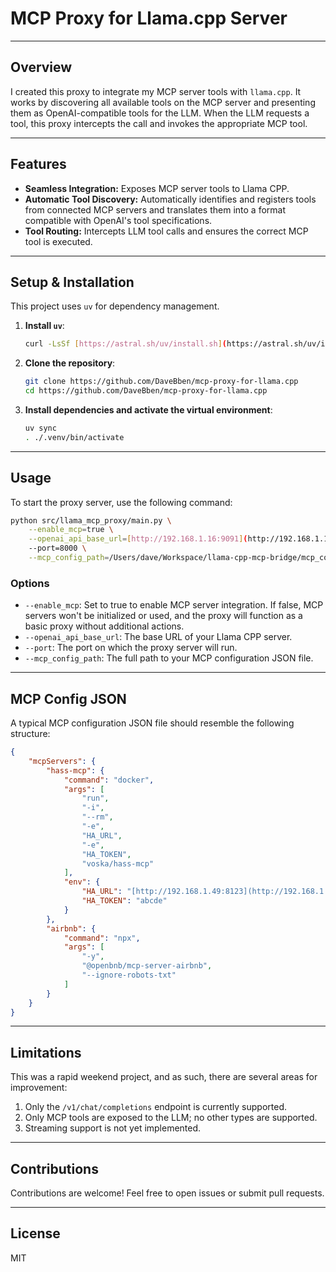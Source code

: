 # MCP Proxy for Llama.cpp Server

---


## Overview

I created this proxy to integrate my MCP server tools with `llama.cpp`. It works by discovering all available tools on the MCP server and presenting them as OpenAI-compatible tools for the LLM. When the LLM requests a tool, this proxy intercepts the call and invokes the appropriate MCP tool.

---

## Features

* **Seamless Integration:** Exposes MCP server tools to Llama CPP.
* **Automatic Tool Discovery:** Automatically identifies and registers tools from connected MCP servers and translates them into a format compatible with OpenAI's tool specifications.
* **Tool Routing:** Intercepts LLM tool calls and ensures the correct MCP tool is executed.

---

## Setup & Installation

This project uses `uv` for dependency management.

1.  **Install `uv`**:
    ```bash
    curl -LsSf [https://astral.sh/uv/install.sh](https://astral.sh/uv/install.sh) | sh
    ```
2.  **Clone the repository**:
    ```bash
    git clone https://github.com/DaveBben/mcp-proxy-for-llama.cpp
    cd https://github.com/DaveBben/mcp-proxy-for-llama.cpp
    ```
3.  **Install dependencies and activate the virtual environment**:
    ```bash
    uv sync
    . ./.venv/bin/activate
    ```

---

## Usage

To start the proxy server, use the following command:

```bash
python src/llama_mcp_proxy/main.py \
    --enable_mcp=true \
    --openai_api_base_url=[http://192.168.1.16:9091](http://192.168.1.16:9091) \
    --port=8000 \
    --mcp_config_path=/Users/dave/Workspace/llama-cpp-mcp-bridge/mcp_config.json
```


### Options

* `--enable_mcp`: Set to true to enable MCP server integration. If false, MCP servers won't be initialized or used, and the proxy will function as a basic proxy without additional actions.
* `--openai_api_base_url`: The base URL of your Llama CPP server.
* `--port`: The port on which the proxy server will run.
* `--mcp_config_path`: The full path to your MCP configuration JSON file.

---

## MCP Config JSON

A typical MCP configuration JSON file should resemble the following structure:

```json
{
    "mcpServers": {
        "hass-mcp": {
            "command": "docker",
            "args": [
                "run",
                "-i",
                "--rm",
                "-e",
                "HA_URL",
                "-e",
                "HA_TOKEN",
                "voska/hass-mcp"
            ],
            "env": {
                "HA_URL": "[http://192.168.1.49:8123](http://192.168.1.49:8123)",
                "HA_TOKEN": "abcde"
            }
        },
        "airbnb": {
            "command": "npx",
            "args": [
                "-y",
                "@openbnb/mcp-server-airbnb",
                "--ignore-robots-txt"
            ]
        }
    }
}
```
---

## Limitations

This was a rapid weekend project, and as such, there are several areas for improvement:

1. Only the `/v1/chat/completions` endpoint is currently supported.
2. Only MCP tools are exposed to the LLM; no other types are supported.
3. Streaming support is not yet implemented.

---

## Contributions

Contributions are welcome! Feel free to open issues or submit pull requests.

---

## License

MIT